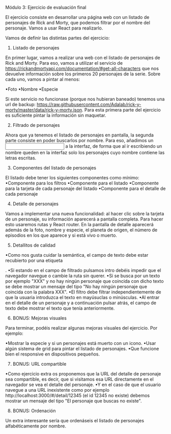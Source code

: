 Módulo 3: Ejercicio de evaluación final

El ejercicio consiste en desarrollar una página web con un listado de personajes de Rick and Morty, que podemos filtrar por el nombre del personaje. Vamos a usar React para realizarlo.

Vamos de definir las distintas partes del ejercicio:

1. Listado de personajes

En primer lugar, vamos a realizar una web con el listado de personajes de Rick and Morty. Para eso, vamos a utilizar el servicio de https://rickandmortyapi.com/documentation/#get-all-characters que nos devuelve información sobre los primeros 20 personajes de la serie. Sobre cada uno, vamos a pintar al
menos:

•Foto
•Nombre
•Especie

Si este servicio no funcionase (porque nos hubieran baneado) tenemos una url de backup: https://raw.githubusercontent.com/Adalab/rick-y-morty/master/data/rick-y-morty.json.
Para esta primera parte del ejercicio es suficiente pintar la información sin maquetar.

2. Filtrado de personajes

Ahora que ya tenemos el listado de personajes en pantalla, la segunda parte consiste en poder buscarlos por nombre. Para eso, añadimos un <input> a la interfaz, de forma que al ir escribiendo un nombre queden en la interfaz solo los personajes cuyo nombre contiene las letras escritas.

3. Componentes del listado de personajes

El listado debe tener los siguientes componentes como mínimo:
•Componente para los filtros
•Componente para el listado
•Componente para la tarjeta de cada personaje del listado
•Componente para el detalle de cada personaje

4. Detalle de personajes

Vamos a implementar una nueva funcionalidad: al hacer clic sobre la tarjeta de un personaje, su información aparecerá a pantalla completa. Para hacer esto usaremos rutas y React router. En la pantalla de detalle aparecerá además de la foto, nombre y especie, el planeta de origen, el número de episodios en los que aparece y si está vivo o muerto.

5. Detallitos de calidad

•Como nos gusta cuidar la semántica, el campo de texto debe estar recubierto por una etiqueta <form />.
•Si estando en el campo de filtrado pulsamos intro debéis impedir que el navegador navegue o cambie la ruta sin querer.
•Si se busca por un texto por ejemplo "XXX" y no hay ningún personaje que coincida con dicho texto se debe mostrar un mensaje del tipo "No hay ningún personaje que coincida con la palabra XXX".
•El filtro debe filtrar independientemente de que la usuaria introduzca el texto en mayúsuclas o minúsculas.
•Al entrar en el detalle de un personaje y a continuación pulsar atrás, el campo de texto debe mostrar el texto que tenía anteriormente.

6. BONUS: Mejoras visuales

Para terminar, podéis realizar algunas mejoras visuales del ejercicio. Por ejemplo:

•Mostrar la especie y si un personajes está muerto con un icono.
•Usar algún sistema de grid para pintar el listado de personajes.
•Que funcione bien el responsive en dispositivos pequeños.

7. BONUS: URL compartible

•Como ejercicio extra os proponemos que la URL del detalle de personaje sea compartible, es
decir, que si visitamos esa URL directamente en el navegador se vea el detalle del personaje.
•Y en el caso de que el usuario navegue a una URL inexistente como por
ejemplo http://localhost:3000/#/detail/12345 (el id 12345 no existe) debemos
mostrar un mensaje del tipo "El personaje que buscas no existe".

8. BONUS: Ordenación

Un extra interesante sería que ordenáseis el listado de personajes alfabéticamente por nombre.
